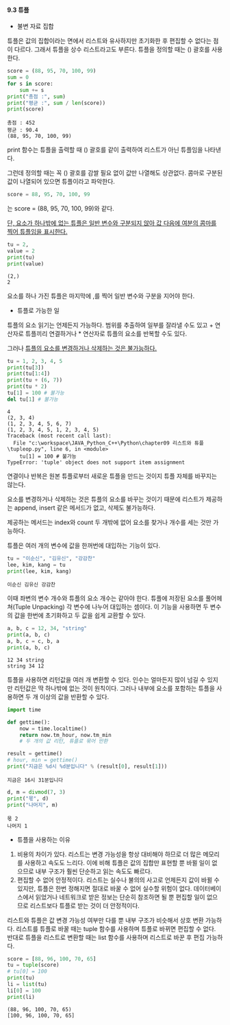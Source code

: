 #### 9.3 튜플



- 불변 자료 집합



튜플은 값의 집합이라는 면에서 리스트와 유사하지만 초기화한 후 편집할 수 없다는 점이 다르다. 그래서 튜플을 상수 리스트라고도 부른다. 튜플을 정의할 때는 () 괄호를 사용한다.

```python
score = (88, 95, 70, 100, 99)
sum = 0
for s in score:
    sum += s
print("총점 :", sum)
print("평균 :", sum / len(score))
print(score)
```

```
총점 : 452
평균 : 90.4
(88, 95, 70, 100, 99)
```

print 함수는 튜플을 출력할 때 () 괄호를 같이 출력하여 리스트가 아닌 튜플임을 나타낸다.

그런데 정의할 때는 꼭 () 괄호를 감쌀 필요 없이 값만 나열해도 상관없다. 콤마로 구분된 값이 나열되어 있으면 튜플이라고 파악한다.

```python
score = 88, 95, 70, 100, 99
```

는 score = (88, 95, 70, 100, 99)와 같다.

<u>단, 요소가 하나밖에 없는 튜플은 일반 변수와 구분되지 않아 값 다음에 여분의 콤마를 찍어 튜플임을 표시한다.</u>

```python
tu = 2,
value = 2
print(tu)
print(value)
```

```
(2,)
2
```

요소를 하나 가진 튜플은 마지막에 ,를 찍어 일반 변수와 구분을 지어야 한다.



- 튜플로 가능한 일



튜플의 요소 읽기는 언제든지 가능하다. 범위를 추출하여 일부를 잘라낼 수도 있고 + 연산자로 튜플끼리 연결하거나 * 연산자로 튜플의 요소를 반복할 수도 있다.

그러나 <u>튜플의 요소를 변경하거나 삭제하는 것은 불가능하다.</u>

```python
tu = 1, 2, 3, 4, 5
print(tu[3])
print(tu[1:4])
print(tu + (6, 7))
print(tu * 2)
tu[1] = 100 # 불가능
del tu[1] # 불가능
```

```
4
(2, 3, 4)
(1, 2, 3, 4, 5, 6, 7)
(1, 2, 3, 4, 5, 1, 2, 3, 4, 5)
Traceback (most recent call last):
  File "c:\workspace\JAVA_Python_C++\Python\chapter09 리스트와 튜플\tupleop.py", line 6, in <module>
    tu[1] = 100 # 불가능
TypeError: 'tuple' object does not support item assignment
```

연결이나 반복은 원본 튜플로부터 새로운 튜플을 만드는 것이지 튜플 자체를 바꾸지는 않는다.

요소를 변경하거나 삭제하는 것은 튜플의 요소를 바꾸는 것이기 때문에 리스트가 제공하는 append, insert 같은 메서드가 없고, 삭제도 불가능하다.

제공하는 메서드는 index와 count 두 개밖에 없어 요소를 찾거나 개수를 세는 것만 가능하다.

튜플은 여러 개의 변수에 값을 한꺼번에 대입하는 기능이 있다.

```python
tu = "이순신", "김유신", "강감찬"
lee, kim, kang = tu
print(lee, kim, kang)
```

```
이순신 김유신 강감찬
```

이때 좌변의 변수 개수와 튜플의 요소 개수는 같아야 한다. 튜플에 저장된 요소를 풀어헤쳐(Tuple Unpacking) 각 변수에 나누어 대입하는 셈이다. 이 기능을 사용하면 두 변수의 값을 한번에 초기화하고 두 값을 쉽게 교환할 수 있다.

```python
a, b, c = 12, 34, "string"
print(a, b, c)
a, b, c = c, b, a
print(a, b, c)
```

```
12 34 string
string 34 12
```

튜플을 사용하면 리턴값을 여러 개 변환할 수 있다. 인수는 얼마든지 많이 넘길 수 있지만 리턴값은 딱 하나밖에 없는 것이 원칙이다. 그러나 내부에 요소를 포함하는 튜플을 사용하면 두 개 이상의 값을 반환할 수 있다.

```python
import time

def gettime():
    now = time.localtime()
    return now.tm_hour, now.tm_min
    # 두 개의 값 리턴, 튜플로 묶어 반환

result = gettime()
# hour, min = gettime()
print("지금은 %d시 %d분입니다" % (result[0], result[1]))
```

```
지금은 16시 31분입니다
```

```python
d, m = divmod(7, 3)
print("몫", d)
print("나머지", m)
```

```
몫 2
나머지 1
```



- 튜플을 사용하는 이유



1. 비용의 차이가 있다. 리스트는 변경 가능성을 항상 대비해야 하므로 더 많은 메모리를 사용하고 속도도 느리다. 이에 비해 튜플은 값의 집합만 표현할 뿐 바뀔 일이 없으므로 내부 구조가 훨씬 단순하고 읽는 속도도 빠르다.
2. 편집할 수 없어 안정적이다. 리스트는 실수나 불의의 사고로 언제든지 값이 바뀔 수 있지만, 튜플은 한번 정해지면 절대로 바꿀 수 없어 실수할 위험이 없다. 데이터베이스에서 읽었거나 네트워크로 받은 정보는 단순히 참조하면 될 뿐 편집할 일이 없으므로 리스트보다 튜플로 받는 것이 더 안정적이다.



리스트와 튜플은 값 변경 가능성 여부만 다를 뿐 내부 구조가 비슷해서 상호 변환 가능하다. 리스트를 튜플로 바꿀 때는 tuple 함수를 사용하며 튜플로 바뀌면 편집할 수 없다. 반대로 튜플을 리스트로 변환할 때는 list 함수를 사용하며 리스트로 바꾼 후 편집 가능하다.

```python
score = [88, 96, 100, 70, 65]
tu = tuple(score)
# tu[0] = 100
print(tu)
li = list(tu)
li[0] = 100
print(li)
```

```
(88, 96, 100, 70, 65)
[100, 96, 100, 70, 65]
```


